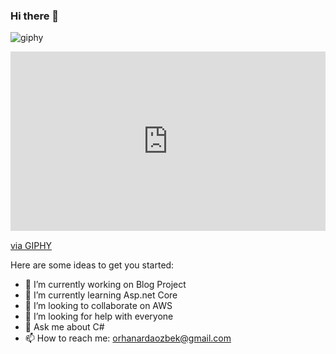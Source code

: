 ### Hi there 👋

![giphy](https://user-images.githubusercontent.com/46724948/168421575-20fc87f3-add1-48a7-a05e-a54008d95a1d.gif)

<div style="width:100%;height:0;padding-bottom:57%;position:relative;"><iframe src="https://giphy.com/embed/fxfGR5QcTqxWrbvsxT" width="100%" height="100%" style="position:absolute" frameBorder="0" class="giphy-embed" allowFullScreen></iframe></div><p><a href="https://giphy.com/gifs/viuhub-fxfGR5QcTqxWrbvsxT">via GIPHY</a></p>


Here are some ideas to get you started:

- 🔭 I’m currently working on Blog Project
- 🌱 I’m currently learning Asp.net Core
- 👯 I’m looking to collaborate on AWS
- 🤔 I’m looking for help with everyone
- 💬 Ask me about C#
- 📫 How to reach me: orhanardaozbek@gmail.com


